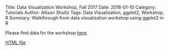 Title: Data Visualization Workshop, Fall 2017
Date: 2018-01-10
Category: Tutorials
Author: Allison Shultz
Tags: Data Visualization, ggplot2, Workshop, R
Summary:  Walkthrough from data visualization workshop using ggplot2 in R

Please find data for the workshop [here]({filename}/images/tanagercolordata.csv).

[HTML file]({filename}/var/www/html/DataVizR_Fall2017.html)
